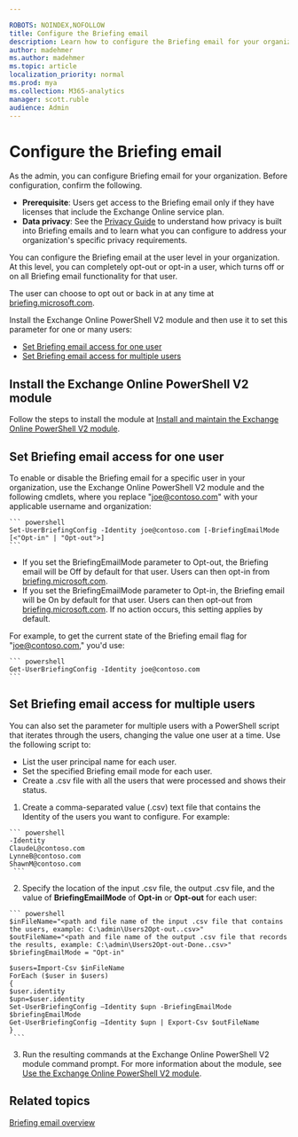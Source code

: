 ```yaml
---

ROBOTS: NOINDEX,NOFOLLOW
title: Configure the Briefing email
description: Learn how to configure the Briefing email for your organization as the admin
author: madehmer
ms.author: madehmer
ms.topic: article
localization_priority: normal 
ms.prod: mya
ms.collection: M365-analytics
manager: scott.ruble
audience: Admin
---
```


# Configure the Briefing email

As the admin, you can configure Briefing email for your organization. Before configuration, confirm the following.

* **Prerequisite**: Users get access to the Briefing email only if they have licenses that include the Exchange Online service plan.
* **Data privacy**: See the [Privacy Guide](be-privacy.md) to understand how privacy is built into Briefing emails and to learn what you can configure to address your organization's specific privacy requirements.
<!-- 3/13--Per Mathew says they might bring the tenant level instructions back, so keep just in case.
### To configure access at the tenant level

As the admin, use the following steps to change the setting for Briefing email at the tenant level. This setting is enabled by default, so that all users who have an Exchange Online license and their Office language is English (US) will receive the Briefing email.

Users can unsubscribe individually from within any Briefing email they receive. However, if you disable this feature at the tenant level, no users in your organization will receive the Briefing email and individual users cannot override this tenant-level setting.  

1. Sign in to the [Microsoft 365 admin center](https://admin.microsoft.com/Adminportal).
2. Make sure you're using the new admin center. To do this, if the switch in the upper right of the page reads **Try the new admin center**, select it so that it reads **The new admin center**:

    ![New admin center](./images/the-new-admin-center.png)

3. In the left pane, expand **Settings**, and then select **Services & add-ins**.
4. Under **Services & add-ins**, select **Briefing email (Preview)**.
5. Select or deselect the checkbox next to **Let people in your organization receive the Briefing email**, and then select **Save changes**. If you deselect the checkbox, all users in your organization will not receive the Briefing email and individual users cannot override this setting.

   ![Briefing email access](./images/be-admin.png)

> [!Note]
> When the setting is enabled, individual users can select **Unsubscribe** from within any of their Briefing emails to opt out at any time.
<!--As the admin, you can set the Briefing email up at the [tenant level](#tenant-level-configuration) or the [user level](#user-level-configuration).

## Tenant-level configuration

You can enable or disable the Briefing email for all users in your organization at the tenant level. Use the following Exchange Online PowerShell cmdlets to set the tenant default:

  ```powershell
  Set-OrganizationIntelligenceConfig [-BriefingEmailDefault [<"Opt-in" | "Opt-out">]
  ```

   * If you set **BriefingEmailDefault** parameter to **Opt-out**, the Briefing email will be Off by default for your organization. Users can then opt-in at [briefing.microsoft.com](https://briefing.microsoft.com).
   * If you set **BriefingEmailDefault** parameter to **Opt-in**, the Briefing email will be On by default for your organization. Users can then opt-out at [briefing.microsoft.com](https://briefing.microsoft.com). If no action is taken, this setting applies by default.

To get the current state of the Briefing email setting, use:

```powershell
Get-OrganizationIntelligenceConfig
```

## User-level configuration
-->
You can configure the Briefing email at the user level in your organization. At this level, you can completely opt-out or opt-in a user, which turns off or on all Briefing email functionality for that user.

The user can choose to opt out or back in at any time at [briefing.microsoft.com](https://briefing.microsoft.com).

Install the Exchange Online PowerShell V2 module and then use it to set this parameter for one or many users:

* [Set Briefing email access for one user](#set-briefing-email-access-for-one-user)
* [Set Briefing email access for multiple users](#set-briefing-email-access-for-multiple-users)

## Install the Exchange Online PowerShell V2 module

Follow the steps to install the module at [Install and maintain the Exchange Online PowerShell V2 module](https://docs.microsoft.com/powershell/exchange/exchange-online/exchange-online-powershell-v2/exchange-online-powershell-v2?view=exchange-ps#install-and-maintain-the-exchange-online-powershell-v2-module).


## Set Briefing email access for one user

To enable or disable the Briefing email for a specific user in your organization, use the Exchange Online PowerShell V2 module and the following cmdlets, where you replace "joe@contoso.com" with your applicable username and organization:

    ``` powershell
    Set-UserBriefingConfig -Identity joe@contoso.com [-BriefingEmailMode [<"Opt-in" | "Opt-out">]
    ```

  - If you set the BriefingEmailMode parameter to Opt-out, the Briefing email will be Off by default for that user. Users can then opt-in from [briefing.microsoft.com](https://briefing.microsoft.com).
  - If you set the BriefingEmailMode parameter to Opt-in, the Briefing email will be On by default for that user. Users can then opt-out from [briefing.microsoft.com](https://briefing.microsoft.com). If no action occurs, this setting applies by default.

  For example, to get the current state of the Briefing email flag for "joe@contoso.com," you'd use:

    ``` powershell
    Get-UserBriefingConfig -Identity joe@contoso.com
    ```

## Set Briefing email access for multiple users

You can also set the parameter for multiple users with a PowerShell script that iterates through the users, changing the value one user at a time. Use the following script to:

  - List the user principal name for each user.
  - Set the specified Briefing email mode for each user.
  - Create a .csv file with all the users that were processed and shows their status.

  1. Create a comma-separated value (.csv) text file that contains the Identity of the users you want to configure. For example:

    ``` powershell
    -Identity
    ClaudeL@contoso.com
    LynneB@contoso.com
    ShawnM@contoso.com
     ```

  2. Specify the location of the input .csv file, the output .csv file, and the value of **BriefingEmailMode** of **Opt-in** or **Opt-out** for each user:

    ``` powershell
    $inFileName="<path and file name of the input .csv file that contains the users, example: C:\admin\Users2Opt-out..csv>"
    $outFileName="<path and file name of the output .csv file that records the results, example: C:\admin\Users2Opt-out-Done..csv>"
    $briefingEmailMode = "Opt-in"
    
    $users=Import-Csv $inFileName
    ForEach ($user in $users)
    {
    $user.identity
    $upn=$user.identity
    Set-UserBriefingConfig –Identity $upn -BriefingEmailMode $briefingEmailMode
    Get-UserBriefingConfig –Identity $upn | Export-Csv $outFileName
    }
     ```

  3. Run the resulting commands at the Exchange Online PowerShell V2 module command prompt. For more information about the module, see [Use the Exchange Online PowerShell V2 module](https://docs.microsoft.com/powershell/exchange/exchange-online/exchange-online-powershell-v2/exchange-online-powershell-v2).


## Related topics

[Briefing email overview](be-overview.md)
